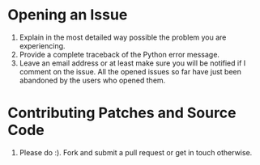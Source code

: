 # Opening an Issue
1. Explain in the most detailed way possible the problem you are experiencing.
2. Provide a complete traceback of the Python error message.
3. Leave an email address or at least make sure you will be notified if I comment on the issue. All the opened issues so far have just been abandoned by the users who opened them.

# Contributing Patches and Source Code
1. Please do :). Fork and submit a pull request or get in touch otherwise.
